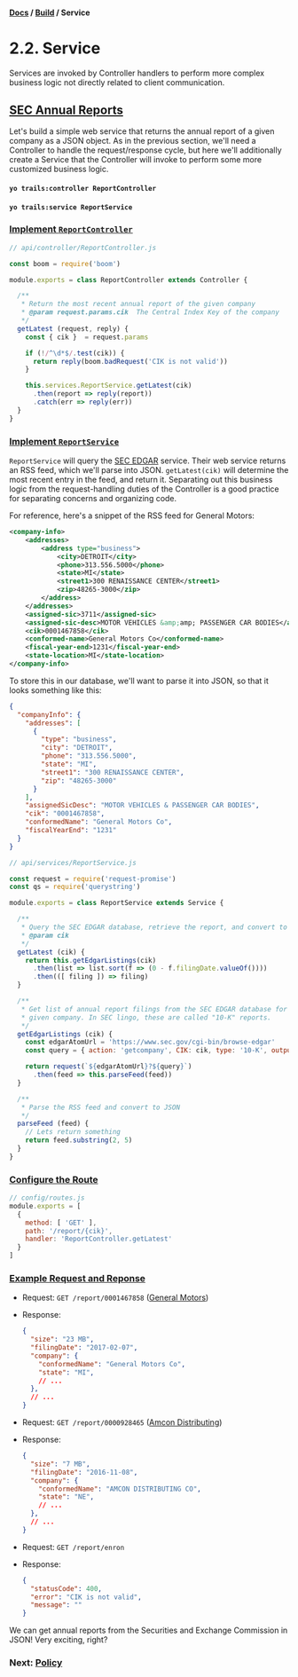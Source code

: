 #### [Docs](../) / [Build](./) / Service

# 2.2. Service

Services are invoked by Controller handlers to perform more complex business logic not directly related to client communication.

## <a href="#sec-annual-reports">SEC Annual Reports</a>

Let's build a simple web service that returns the annual report of a given company as a JSON object. As in the previous section, we'll need a Controller to handle the request/response cycle, but here we'll additionally create a Service that the Controller will invoke to perform some more customized business logic.

#### `yo trails:controller ReportController`
#### `yo trails:service ReportService`

### <a href="#implement-reportcontroller">Implement `ReportController`</a>

```js
// api/controller/ReportController.js

const boom = require('boom')

module.exports = class ReportController extends Controller {

  /**
   * Return the most recent annual report of the given company
   * @param request.params.cik  The Central Index Key of the company
   */
  getLatest (request, reply) {
    const { cik }  = request.params

    if (!/^\d*$/.test(cik)) {
      return reply(boom.badRequest('CIK is not valid'))
    }

    this.services.ReportService.getLatest(cik)
      .then(report => reply(report))
      .catch(err => reply(err))
  }
}
```

### <a href="#implement-reportservice">Implement `ReportService`</a>

`ReportService` will query the [SEC EDGAR](https://www.sec.gov/edgar/searchedgar/cik.htm) service. Their web service returns an RSS feed, which we'll parse into JSON. `getLatest(cik)` will determine the most recent entry in the feed, and return it. Separating out this business logic from the request-handling duties of the Controller is a good practice for separating concerns and organizing code.

For reference, here's a snippet of the RSS feed for General Motors:

```xml
<company-info>
	<addresses>
		<address type="business">
			<city>DETROIT</city>
			<phone>313.556.5000</phone>
			<state>MI</state>
			<street1>300 RENAISSANCE CENTER</street1>
			<zip>48265-3000</zip>
		</address>
	</addresses>
	<assigned-sic>3711</assigned-sic>
	<assigned-sic-desc>MOTOR VEHICLES &amp;amp; PASSENGER CAR BODIES</assigned-sic-desc>
	<cik>0001467858</cik>
	<conformed-name>General Motors Co</conformed-name>
	<fiscal-year-end>1231</fiscal-year-end>
	<state-location>MI</state-location>
</company-info>
```

To store this in our database, we'll want to parse it into JSON, so that it looks something like this:

```json
{
  "companyInfo": {
    "addresses": [
      {
        "type": "business",
        "city": "DETROIT",
        "phone": "313.556.5000",
        "state": "MI",
        "street1": "300 RENAISSANCE CENTER",
        "zip": "48265-3000"
      }
    ],
    "assignedSicDesc": "MOTOR VEHICLES & PASSENGER CAR BODIES",
    "cik": "0001467858",
    "conformedName": "General Motors Co",
    "fiscalYearEnd": "1231"
  }
}
```


```js
// api/services/ReportService.js

const request = require('request-promise')
const qs = require('querystring')

module.exports = class ReportService extends Service {

  /**
   * Query the SEC EDGAR database, retrieve the report, and convert to JSON.
   * @param cik
   */
  getLatest (cik) {
    return this.getEdgarListings(cik)
      .then(list => list.sort(f => (0 - f.filingDate.valueOf())))
      .then(([ filing ]) => filing)
  }

  /**
   * Get list of annual report filings from the SEC EDGAR database for the
   * given company. In SEC lingo, these are called "10-K" reports.
   */
  getEdgarListings (cik) {
    const edgarAtomUrl = 'https://www.sec.gov/cgi-bin/browse-edgar'
    const query = { action: 'getcompany', CIK: cik, type: '10-K', output: 'atom' }

    return request(`${edgarAtomUrl}?${query}`)
      .then(feed => this.parseFeed(feed))
  }

  /**
   * Parse the RSS feed and convert to JSON
   */
  parseFeed (feed) {
    // Lets return something
    return feed.substring(2, 5)
  }
}
```

### <a href="#configure-the-route">Configure the Route</a>

```js
// config/routes.js
module.exports = [
  {
    method: [ 'GET' ],
    path: '/report/{cik}',
    handler: 'ReportController.getLatest'
  }
]
```

### <a href="#example-request-and-response">Example Request and Reponse</a>

- Request: `GET /report/0001467858` ([General Motors](https://www.sec.gov/cgi-bin/browse-edgar?action=getcompany&CIK=0001467858&owner=exclude&count=40))
- Response:
  ```json
  {
    "size": "23 MB",
    "filingDate": "2017-02-07",
    "company": {
      "conformedName": "General Motors Co",
      "state": "MI",
      // ...
    },
    // ...
  }
  ```

- Request: `GET /report/0000928465` ([Amcon Distributing](https://www.sec.gov/cgi-bin/viewer?action=view&cik=928465&accession_number=0001558370-16-009684&xbrl_type=v))
- Response: 
  ```json
  {
    "size": "7 MB",
    "filingDate": "2016-11-08",
    "company": {
      "conformedName": "AMCON DISTRIBUTING CO",
      "state": "NE",
      // ...
    },
    // ...
  }
  ```

- Request: `GET /report/enron`
- Response: 
  ```json
  {
    "statusCode": 400,
    "error": "CIK is not valid",
    "message": ""
  }
  ```

We can get annual reports from the Securities and Exchange Commission in JSON! Very exciting, right? 

### Next: [Policy](policy.md)
